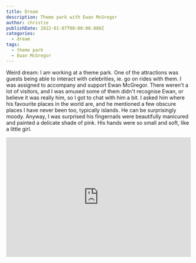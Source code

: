 ```yaml
---
title: Dream
description: Theme park with Ewan McGregor
author: christie
publishDate: 2022-01-07T00:00:00.000Z
categories:
  - dream
tags:
  - theme park
  - Ewan McGregor
---
```

Weird dream: I am working at a theme park. One of the attractions was guests being able to interact with celebrities, ie. go on rides with them. I was assigned to accompany and support Ewan McGregor. There weren't a lot of visitors, and I was amused some of them didn't recognise Ewan, or believe it was really him, so I got to chat with him a bit. I asked him where his favourite places in the world are, and he mentioned a few obscure places I have never been too, typically islands. He can be surprisingly moody. Anyway, I was surprised his fingernails were beautifully manicured and painted a delicate shade of pink. His hands were so small and soft, like a little girl.

<iframe src="https://www.facebook.com/plugins/post.php?href=https%3A%2F%2Fwww.facebook.com%2Fchris1.tham%2Fposts%2Fpfbid0pYhaSN8sKFs3advy2wvgTguLwfooJBLHjgV31L9nqLLfjsaERRPnXvokt9mPoy1Sl&show_text=true&width=500" width="500" height="324" style="border:none;overflow:hidden" scrolling="no" frameborder="0" allowfullscreen="true" allow="autoplay; clipboard-write; encrypted-media; picture-in-picture; web-share"></iframe>
